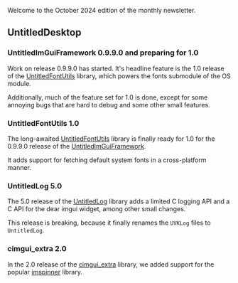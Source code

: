 Welcome to the October 2024 edition of the monthly newsletter.

## UntitledDesktop
### UntitledImGuiFramework 0.9.9.0 and preparing for 1.0
Work on release 0.9.9.0 has started. It's headline feature is the 1.0 release of the 
[UntitledFontUtils](https://github.com/MadLadSquad/UntitledFontUtils) library, which powers the fonts submodule of the OS module.

Additionally, much of the feature set for 1.0 is done, except for some annoying bugs that are hard to debug and some other small features.

### UntitledFontUtils 1.0
The long-awaited [UntitledFontUtils](https://github.com/MadLadSquad/UntitledFontUtils) library is finally ready for 1.0 for the 0.9.9.0
release of the [UntitledImGuiFramework](https://github.com/MadLadSquad/UntitledImGuiFramework).

It adds support for fetching default system fonts in a cross-platform manner.

### UntitledLog 5.0
The 5.0 release of the [UntitledLog](https://github.com/MadLadSquad/UntitledLog) library adds a limited C logging API and a C API for
the dear imgui widget, among other small changes.

This release is breaking, because it finally renames the `UVKLog` files to `UntitledLog`.

### cimgui_extra 2.0
In the 2.0 release of the [cimgui_extra](https://github.com/MadLadSquad/cimgui_extra) library, we added support for the popular 
[imspinner](https://github.com/dalerank/imspinner) library.
